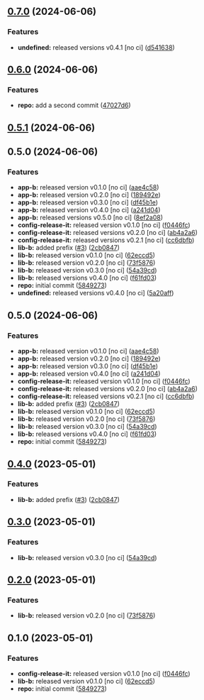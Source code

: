 

## [0.7.0](https://github.com/davidobodo/monorepo-semantic-releases/compare/second-app-v0.6.0...second-app-v0.7.0) (2024-06-06)


### Features

* **undefined:** released versions v0.4.1 [no ci] ([d541638](https://github.com/davidobodo/monorepo-semantic-releases/commit/d5416388817e2b5dbdf85c13a3c21dfe6d0015ea))

## [0.6.0](https://github.com/davidobodo/monorepo-semantic-releases/compare/second-app-v0.5.1...second-app-v0.6.0) (2024-06-06)


### Features

* **repo:** add a second commit ([47027d6](https://github.com/davidobodo/monorepo-semantic-releases/commit/47027d6495e96ea8d512343497229973ea0c78cb))

## [0.5.1](https://github.com/davidobodo/monorepo-semantic-releases/compare/second-app-v0.5.0...second-app-v0.5.1) (2024-06-06)

## 0.5.0 (2024-06-06)


### Features

* **app-b:** released version v0.1.0 [no ci] ([aae4c58](https://github.com/davidobodo/monorepo-semantic-releases/commit/aae4c5801f0e9635ead1021c18498114a3e8f918))
* **app-b:** released version v0.2.0 [no ci] ([189492e](https://github.com/davidobodo/monorepo-semantic-releases/commit/189492ea331d9064ff048a142e7b2e9502fc6935))
* **app-b:** released version v0.3.0 [no ci] ([df45b1e](https://github.com/davidobodo/monorepo-semantic-releases/commit/df45b1efedf858b4c3aa3c11436b1a478a4ffbc8))
* **app-b:** released version v0.4.0 [no ci] ([a241d04](https://github.com/davidobodo/monorepo-semantic-releases/commit/a241d043b9a95206e847a88a44e5500a4b15a8f0))
* **app-b:** released versions v0.5.0 [no ci] ([8ef2a08](https://github.com/davidobodo/monorepo-semantic-releases/commit/8ef2a0891f22477ad84e8e2ddc921df225246036))
* **config-release-it:** released version v0.1.0 [no ci] ([f0446fc](https://github.com/davidobodo/monorepo-semantic-releases/commit/f0446fc59c62a71c8d9847d38f6de84f001540ad))
* **config-release-it:** released versions v0.2.0 [no ci] ([ab4a2a6](https://github.com/davidobodo/monorepo-semantic-releases/commit/ab4a2a6db0256a590657142276e972748f244d7f))
* **config-release-it:** released versions v0.2.1 [no ci] ([cc6dbfb](https://github.com/davidobodo/monorepo-semantic-releases/commit/cc6dbfbefab1bd466f739e1b7a53f6943c4f3bf1))
* **lib-b:** added prefix ([#3](https://github.com/davidobodo/monorepo-semantic-releases/issues/3)) ([2cb0847](https://github.com/davidobodo/monorepo-semantic-releases/commit/2cb08478f16b3efa133c5af2b632c14f295ac2ff))
* **lib-b:** released version v0.1.0 [no ci] ([62eccd5](https://github.com/davidobodo/monorepo-semantic-releases/commit/62eccd51c89c12413e352a0fcaee68aefd0401bf))
* **lib-b:** released version v0.2.0 [no ci] ([73f5876](https://github.com/davidobodo/monorepo-semantic-releases/commit/73f587631a469011022e53599b9ebb864ea4a7c7))
* **lib-b:** released version v0.3.0 [no ci] ([54a39cd](https://github.com/davidobodo/monorepo-semantic-releases/commit/54a39cd3309e052d8e4682d3e0c31e06ac890674))
* **lib-b:** released versions v0.4.0 [no ci] ([f61fd03](https://github.com/davidobodo/monorepo-semantic-releases/commit/f61fd034444de2cc2ad28507b18f0d2af992f885))
* **repo:** initial commit ([5849273](https://github.com/davidobodo/monorepo-semantic-releases/commit/58492737f01fe3a2fd98e0b2b3c0646e6850a8db))
* **undefined:** released versions v0.4.0 [no ci] ([5a20aff](https://github.com/davidobodo/monorepo-semantic-releases/commit/5a20aff66bf87f39c385e119ca2a62666cfc6b0d))

## 0.5.0 (2024-06-06)


### Features

* **app-b:** released version v0.1.0 [no ci] ([aae4c58](https://github.com/davidobodo/monorepo-semantic-releases/commit/aae4c5801f0e9635ead1021c18498114a3e8f918))
* **app-b:** released version v0.2.0 [no ci] ([189492e](https://github.com/davidobodo/monorepo-semantic-releases/commit/189492ea331d9064ff048a142e7b2e9502fc6935))
* **app-b:** released version v0.3.0 [no ci] ([df45b1e](https://github.com/davidobodo/monorepo-semantic-releases/commit/df45b1efedf858b4c3aa3c11436b1a478a4ffbc8))
* **app-b:** released version v0.4.0 [no ci] ([a241d04](https://github.com/davidobodo/monorepo-semantic-releases/commit/a241d043b9a95206e847a88a44e5500a4b15a8f0))
* **config-release-it:** released version v0.1.0 [no ci] ([f0446fc](https://github.com/davidobodo/monorepo-semantic-releases/commit/f0446fc59c62a71c8d9847d38f6de84f001540ad))
* **config-release-it:** released versions v0.2.0 [no ci] ([ab4a2a6](https://github.com/davidobodo/monorepo-semantic-releases/commit/ab4a2a6db0256a590657142276e972748f244d7f))
* **config-release-it:** released versions v0.2.1 [no ci] ([cc6dbfb](https://github.com/davidobodo/monorepo-semantic-releases/commit/cc6dbfbefab1bd466f739e1b7a53f6943c4f3bf1))
* **lib-b:** added prefix ([#3](https://github.com/davidobodo/monorepo-semantic-releases/issues/3)) ([2cb0847](https://github.com/davidobodo/monorepo-semantic-releases/commit/2cb08478f16b3efa133c5af2b632c14f295ac2ff))
* **lib-b:** released version v0.1.0 [no ci] ([62eccd5](https://github.com/davidobodo/monorepo-semantic-releases/commit/62eccd51c89c12413e352a0fcaee68aefd0401bf))
* **lib-b:** released version v0.2.0 [no ci] ([73f5876](https://github.com/davidobodo/monorepo-semantic-releases/commit/73f587631a469011022e53599b9ebb864ea4a7c7))
* **lib-b:** released version v0.3.0 [no ci] ([54a39cd](https://github.com/davidobodo/monorepo-semantic-releases/commit/54a39cd3309e052d8e4682d3e0c31e06ac890674))
* **lib-b:** released versions v0.4.0 [no ci] ([f61fd03](https://github.com/davidobodo/monorepo-semantic-releases/commit/f61fd034444de2cc2ad28507b18f0d2af992f885))
* **repo:** initial commit ([5849273](https://github.com/davidobodo/monorepo-semantic-releases/commit/58492737f01fe3a2fd98e0b2b3c0646e6850a8db))

## [0.4.0](https://github.com/b12k/monorepo-semantic-releases/compare/@mono/app-b-v0.3.0...@mono/app-b-v0.4.0) (2023-05-01)


### Features

* **lib-b:** added prefix ([#3](https://github.com/b12k/monorepo-semantic-releases/issues/3)) ([2cb0847](https://github.com/b12k/monorepo-semantic-releases/commit/2cb08478f16b3efa133c5af2b632c14f295ac2ff))

## [0.3.0](https://github.com/b12k/monorepo-semantic-releases/compare/@mono/app-b-v0.2.0...@mono/app-b-v0.3.0) (2023-05-01)


### Features

* **lib-b:** released version v0.3.0 [no ci] ([54a39cd](https://github.com/b12k/monorepo-semantic-releases/commit/54a39cd3309e052d8e4682d3e0c31e06ac890674))

## [0.2.0](https://github.com/b12k/monorepo-semantic-releases/compare/@mono/app-b-v0.1.0...@mono/app-b-v0.2.0) (2023-05-01)


### Features

* **lib-b:** released version v0.2.0 [no ci] ([73f5876](https://github.com/b12k/monorepo-semantic-releases/commit/73f587631a469011022e53599b9ebb864ea4a7c7))

## 0.1.0 (2023-05-01)


### Features

* **config-release-it:** released version v0.1.0 [no ci] ([f0446fc](https://github.com/b12k/monorepo-semantic-releases/commit/f0446fc59c62a71c8d9847d38f6de84f001540ad))
* **lib-b:** released version v0.1.0 [no ci] ([62eccd5](https://github.com/b12k/monorepo-semantic-releases/commit/62eccd51c89c12413e352a0fcaee68aefd0401bf))
* **repo:** initial commit ([5849273](https://github.com/b12k/monorepo-semantic-releases/commit/58492737f01fe3a2fd98e0b2b3c0646e6850a8db))